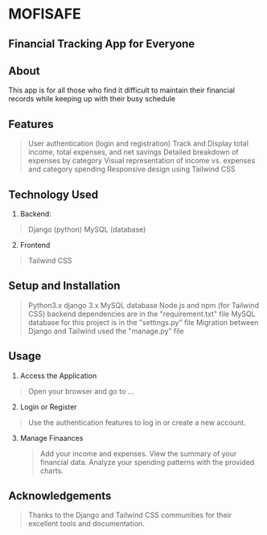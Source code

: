 # MOFISAFE

## Financial Tracking App for Everyone


## About
This app is for all those who find it difficult to maintain their financial records while keeping up with their busy schedule

## Features
> User authentication (login and registration)
> Track and Display total income, total expenses, and net savings
> Detailed breakdown of expenses by category
> Visual representation of income vs. expenses and category spending
> Responsive design using Tailwind CSS

## Technology Used
1. Backend:
  > Django (python)
  > MySQL (database)
2. Frontend
  > Tailwind CSS

## Setup and Installation
> Python3.x
> django 3.x
> MySQL database
> Node.js and npm (for Tailwind CSS)
> backend dependencies are in the "requirement.txt" file
> MySQL database for this project is in the "settings.py" file
> Migration between Django and Tailwind used the "manage.py" file


## Usage
1. Access the Application
  > Open your browser and go to ...

2. Login or Register
  > Use the authentication features to log in or create a new account.

3. Manage Finaances
   > Add your income and expenses.
   > View the summary of your financial data.
   > Analyze your spending patterns with the provided charts.


## Acknowledgements
> Thanks to the Django and Tailwind CSS communities for their excellent tools and documentation.
